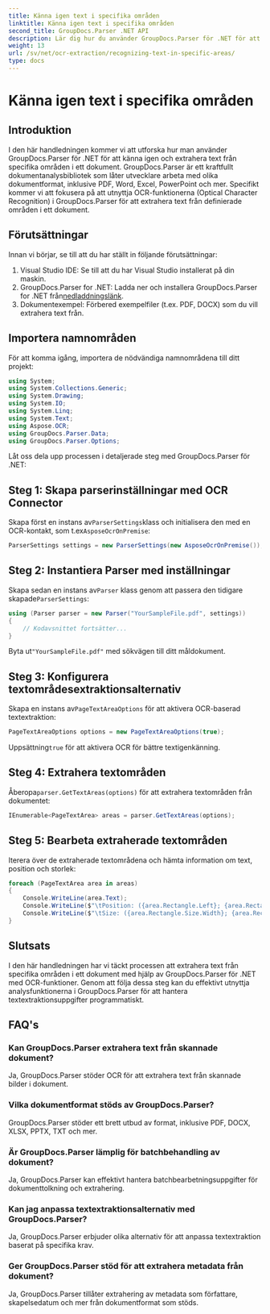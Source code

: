 ```yaml
---
title: Känna igen text i specifika områden
linktitle: Känna igen text i specifika områden
second_title: GroupDocs.Parser .NET API
description: Lär dig hur du använder GroupDocs.Parser för .NET för att extrahera text från specifika områden i dokument med OCR-funktioner.
weight: 13
url: /sv/net/ocr-extraction/recognizing-text-in-specific-areas/
type: docs
---
```

# Känna igen text i specifika områden

## Introduktion
I den här handledningen kommer vi att utforska hur man använder GroupDocs.Parser för .NET för att känna igen och extrahera text från specifika områden i ett dokument. GroupDocs.Parser är ett kraftfullt dokumentanalysbibliotek som låter utvecklare arbeta med olika dokumentformat, inklusive PDF, Word, Excel, PowerPoint och mer. Specifikt kommer vi att fokusera på att utnyttja OCR-funktionerna (Optical Character Recognition) i GroupDocs.Parser för att extrahera text från definierade områden i ett dokument.
## Förutsättningar
Innan vi börjar, se till att du har ställt in följande förutsättningar:
1. Visual Studio IDE: Se till att du har Visual Studio installerat på din maskin.
2.  GroupDocs.Parser for .NET: Ladda ner och installera GroupDocs.Parser for .NET från[nedladdningslänk](https://releases.groupdocs.com/parser/net/).
3. Dokumentexempel: Förbered exempelfiler (t.ex. PDF, DOCX) som du vill extrahera text från.

## Importera namnområden
För att komma igång, importera de nödvändiga namnområdena till ditt projekt:
```csharp
using System;
using System.Collections.Generic;
using System.Drawing;
using System.IO;
using System.Linq;
using System.Text;
using Aspose.OCR;
using GroupDocs.Parser.Data;
using GroupDocs.Parser.Options;
```

Låt oss dela upp processen i detaljerade steg med GroupDocs.Parser för .NET:
## Steg 1: Skapa parserinställningar med OCR Connector
 Skapa först en instans av`ParserSettings`klass och initialisera den med en OCR-kontakt, som t.ex`AsposeOcrOnPremise`:
```csharp
ParserSettings settings = new ParserSettings(new AsposeOcrOnPremise());
```
## Steg 2: Instantiera Parser med inställningar
 Skapa sedan en instans av`Parser` klass genom att passera den tidigare skapade`ParserSettings`:
```csharp
using (Parser parser = new Parser("YourSampleFile.pdf", settings))
{
    // Kodavsnittet fortsätter...
}
```
 Byta ut`"YourSampleFile.pdf"` med sökvägen till ditt måldokument.
## Steg 3: Konfigurera textområdesextraktionsalternativ
 Skapa en instans av`PageTextAreaOptions` för att aktivera OCR-baserad textextraktion:
```csharp
PageTextAreaOptions options = new PageTextAreaOptions(true);
```
 Uppsättning`true` för att aktivera OCR för bättre textigenkänning.
## Steg 4: Extrahera textområden
 Åberopa`parser.GetTextAreas(options)` för att extrahera textområden från dokumentet:
```csharp
IEnumerable<PageTextArea> areas = parser.GetTextAreas(options);
```
## Steg 5: Bearbeta extraherade textområden
Iterera över de extraherade textområdena och hämta information om text, position och storlek:
```csharp
foreach (PageTextArea area in areas)
{
    Console.WriteLine(area.Text);
    Console.WriteLine($"\tPosition: ({area.Rectangle.Left}; {area.Rectangle.Top})");
    Console.WriteLine($"\tSize: ({area.Rectangle.Size.Width}; {area.Rectangle.Size.Height})");
}
```

## Slutsats
I den här handledningen har vi täckt processen att extrahera text från specifika områden i ett dokument med hjälp av GroupDocs.Parser för .NET med OCR-funktioner. Genom att följa dessa steg kan du effektivt utnyttja analysfunktionerna i GroupDocs.Parser för att hantera textextraktionsuppgifter programmatiskt.

## FAQ's
### Kan GroupDocs.Parser extrahera text från skannade dokument?
Ja, GroupDocs.Parser stöder OCR för att extrahera text från skannade bilder i dokument.
### Vilka dokumentformat stöds av GroupDocs.Parser?
GroupDocs.Parser stöder ett brett utbud av format, inklusive PDF, DOCX, XLSX, PPTX, TXT och mer.
### Är GroupDocs.Parser lämplig för batchbehandling av dokument?
Ja, GroupDocs.Parser kan effektivt hantera batchbearbetningsuppgifter för dokumenttolkning och extrahering.
### Kan jag anpassa textextraktionsalternativ med GroupDocs.Parser?
Ja, GroupDocs.Parser erbjuder olika alternativ för att anpassa textextraktion baserat på specifika krav.
### Ger GroupDocs.Parser stöd för att extrahera metadata från dokument?
Ja, GroupDocs.Parser tillåter extrahering av metadata som författare, skapelsedatum och mer från dokumentformat som stöds.